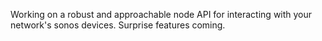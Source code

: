 Working on a robust and approachable node API for interacting with your network's sonos devices. Surprise features coming.
